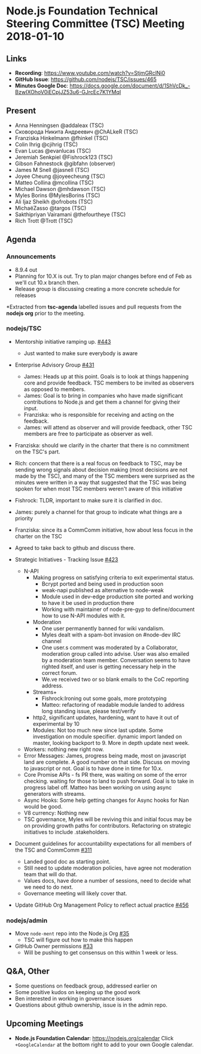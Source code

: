 # Node.js Foundation Technical Steering Committee (TSC) Meeting 2018-01-10

## Links
* **Recording**: https://www.youtube.com/watch?v=StjmGRclNi0
* **GitHub Issue**: https://github.com/nodejs/TSC/issues/465
* **Minutes Google Doc**: https://docs.google.com/document/d/1ShVcDk_-BzwIXOhoV0iECpjJZ53u6-GJrcEc7K1YMqI

## Present
* Anna Henningsen @addaleax (TSC)
* Сковорода Никита Андреевич @ChALkeR (TSC)
* Franziska Hinkelmann @fhinkel (TSC)
* Colin Ihrig @cjihrig (TSC)
* Evan Lucas @evanlucas (TSC)
* Jeremiah Senkpiel @Fishrock123 (TSC)
* Gibson Fahnestock @gibfahn (observer)
* James M Snell @jasnell (TSC)
* Joyee Cheung @joyeecheung (TSC)
* Matteo Collina @mcollina (TSC)
* Michael Dawson @mhdawson (TSC)
* Myles Borins @MylesBorins (TSC)
* Ali Ijaz Sheikh @ofrobots (TSC)
* MichaëZasso @targos (TSC)
* Sakthipriyan Vairamani @thefourtheye (TSC)
* Rich Trott @Trott (TSC)

## Agenda
### Announcements
* 8.9.4 out
* Planning for 10.X is out. Try to plan major changes before end of Feb as we'll cut
  10.x branch then.
* Release group is discussing creating a more concrete schedule for releases  


*Extracted from **tsc-agenda** labelled issues and pull requests from the **nodejs org** prior to the meeting.

### nodejs/TSC
* Mentorship initiative ramping up. [#443](https://github.com/nodejs/TSC/issues/443)
  * Just wanted to make sure everybody is aware
* Enterprise Advisory Group [#431](https://github.com/nodejs/TSC/issues/431)
  * James: Heads up at this point. Goals is to look at things happening core and provide
    feedback. TSC members to be invited as observers as opposed to members.
  * James: Goal is to bring in companies who have made significant contributions to Node.js
    and get them a channel for giving their input.
  * Franziska: who is responsible for receiving and acting on the feedback.
  * James: will attend as observer and will provide feedback, other TSC members are 
    free to participate as observer as well.
 * Franziska: should we clarify in the charter that there is no commitment on the TSC's part.
 * Rich: concern that there is a real focus on feedback to TSC, may be sending wrong signals
   about decision making (most decisions are not made by the TSC), and many of the TSC
   members were surprised as the minutes were written in a way that suggested that the TSC
   was being spoken for when most TSC members weren't aware of this initiative 
 * Fishrock: TLDR, important to make sure it is clarified in doc.
 * James: purely a channel for that group to indicate what things are a priority
 * Franziska: since its a CommComm initiative, how about less focus in the charter on the TSC
 * Agreed to take back to github and discuss there.

* Strategic Initiatives - Tracking Issue [#423](https://github.com/nodejs/TSC/issues/423)
  * N-API
    * Making progress on satisfying criteria to exit experimental status.
      * Bcrypt ported and being used in production soon
      * weak-napi published as alternative to node-weak
      * Module used in dev-edge production site ported and working to have it be used in
        production there
      * Working with maintainer of node-pre-gyp to define/document how to use N-API modules
        with it.
    * Moderation
      * One user permanently banned for wiki vandalism.
      * Myles dealt with a spam-bot invasion on #node-dev IRC channel
      * One user.s comment was moderated by a Collaborator, moderation group called into 
        advise. User was also emailed by a moderation team member. Conversation
        seems to have righted itself, and user is getting necessary help in the correct forum.
      * We.ve received two or so blank emails to the CoC reporting address.
    * Streams+
      * Fishrock:Ironing out some goals, more prototyping
      * Matteo: refactoring of readable module landed to address long standing issue, please
         test/verify
    * http2, significant updates, hardening, want to have it out of experimental by 10
    * Modules: Not too much new since last update. Some investigation on module specifier.
      dynamic import landed on master, looking backport to 9. More in depth update next week.
   * Workers: nothing new right now. 
   * Error Messages: James, progress being made, most on javascript land are complete.  A
     good number on that side.  Discuss on moving to javascript or not.  Goal is to have done
     in time for 10.x.  
   * Core Promise APIs - fs PR there, was waiting on some of the error checking. 
     waiting for those to land to push forward.  Goal is to take in progress label off. 
     Matteo has been working on using async generators with streams.
   * Async Hooks: Some help getting changes for Async hooks for Nan would be good.
   * V8 currency: Nothing new
   * TSC governance, Myles will be reviving this and initial focus may be on providing growth
    paths for contributors.  Refactoring on strategic initiatives to include .stakeholders.
 
* Document guidelines for accountability expectations for all members of the TSC and CommComm [#311](https://github.com/nodejs/TSC/issues/311)
  * Landed good doc as starting point.
  * Still need to update moderation policies, have agree not moderation team that will
    do that.
  * Values docs, have done a number of sessions, need to decide what we need to do 
    next.
  * Governance meeting will likely cover that. 

* Update GitHub Org Management Policy to reflect actual practice [#456](https://github.com/nodejs/TSC/issues/456)

### nodejs/admin
* Move `node-ment` repo into the Node.js Org [#35](https://github.com/nodejs/admin/issues/35)
  * TSC will figure out how to make this happen
* GitHub Owner permissions [#33](https://github.com/nodejs/admin/issues/33)
  * Will be pushing to get consensus on this within 1 week or less.

## Q&A, Other
* Some questions on feedback group, addressed earlier on
* Some positive kudos on keeping up the good work
* Ben interested in working in governance issues
* Questions about github ownership, issue is in the admin repo.

## Upcoming Meetings
* **Node.js Foundation Calendar**: https://nodejs.org/calendar
Click `+GoogleCalendar` at the bottom right to add to your own Google calendar.

